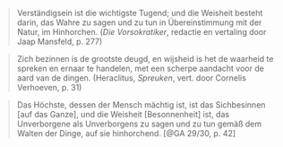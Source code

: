 > Verständigsein ist die wichtigste Tugend; und die Weisheit besteht darin, das Wahre zu sagen und zu tun in Übereinstimmung mit der Natur, im Hinhorchen. (_Die Vorsokratiker_, redactie en vertaling door Jaap Mansfeld, p. 277)

> Zich bezinnen is de grootste deugd, en wijsheid is het de waarheid te spreken en ernaar te handelen, met een scherpe aandacht voor de aard van de dingen. (Heraclitus, _Spreuken_, vert. door Cornelis Verhoeven, p. 31)

> Das Höchste, dessen der Mensch mächtig ist, ist das Sichbesinnen \[auf das Ganze\], und die Weisheit \[Besonnenheit\] ist, das Unverborgene als Unverborgens zu sagen und zu tun gemäß dem Walten der Dinge, auf sie hinhorchend. [@GA 29/30, p. 42]